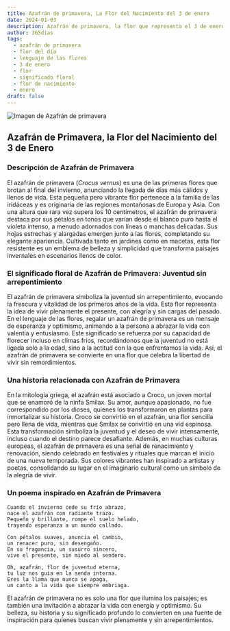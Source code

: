 ```yaml
---
title: Azafrán de primavera, La Flor del Nacimiento del 3 de enero
date: 2024-01-03
description: Azafrán de primavera, la flor que representa el 3 de enero, simboliza Juventud sin arrepentimiento. Descubre su fascinante historia, significado en el lenguaje de las flores y una poesía que celebra su belleza.
author: 365días
tags:
  - azafrán de primavera
  - flor del día
  - lenguaje de las flores
  - 3 de enero
  - flor
  - significado floral
  - flor de nacimiento
  - enero
draft: false
---
```



![Imagen de Azafrán de primavera](https://cdn.pixabay.com/photo/2014/02/10/08/17/flowers-263278_640.jpg#center)


## Azafrán de Primavera, la Flor del Nacimiento del 3 de Enero

### Descripción de Azafrán de Primavera

El azafrán de primavera (_Crocus vernus_) es una de las primeras flores que brotan al final del invierno, anunciando la llegada de días más cálidos y llenos de vida. Esta pequeña pero vibrante flor pertenece a la familia de las iridáceas y es originaria de las regiones montañosas de Europa y Asia. Con una altura que rara vez supera los 10 centímetros, el azafrán de primavera destaca por sus pétalos en tonos que varían desde el blanco puro hasta el violeta intenso, a menudo adornados con líneas o manchas delicadas. Sus hojas estrechas y alargadas emergen junto a las flores, completando su elegante apariencia. Cultivada tanto en jardines como en macetas, esta flor resistente es un emblema de belleza y simplicidad que transforma paisajes invernales en escenarios llenos de color.

### El significado floral de Azafrán de Primavera: Juventud sin arrepentimiento

El azafrán de primavera simboliza la juventud sin arrepentimiento, evocando la frescura y vitalidad de los primeros años de la vida. Esta flor representa la idea de vivir plenamente el presente, con alegría y sin cargas del pasado. En el lenguaje de las flores, regalar un azafrán de primavera es un mensaje de esperanza y optimismo, animando a la persona a abrazar la vida con valentía y entusiasmo. Este significado se refuerza por su capacidad de florecer incluso en climas fríos, recordándonos que la juventud no está ligada solo a la edad, sino a la actitud con la que enfrentamos la vida. Así, el azafrán de primavera se convierte en una flor que celebra la libertad de vivir sin remordimientos.

### Una historia relacionada con Azafrán de Primavera

En la mitología griega, el azafrán está asociado a Croco, un joven mortal que se enamoró de la ninfa Smilax. Su amor, aunque apasionado, no fue correspondido por los dioses, quienes los transformaron en plantas para inmortalizar su historia. Croco se convirtió en el azafrán, una flor sencilla pero llena de vida, mientras que Smilax se convirtió en una vid espinosa. Esta transformación simboliza la juventud y el deseo de vivir intensamente, incluso cuando el destino parece desafiante. Además, en muchas culturas europeas, el azafrán de primavera es una señal de renacimiento y renovación, siendo celebrado en festivales y rituales que marcan el inicio de una nueva temporada. Sus colores vibrantes han inspirado a artistas y poetas, consolidando su lugar en el imaginario cultural como un símbolo de la alegría de vivir.

### Un poema inspirado en Azafrán de Primavera

```
Cuando el invierno cede su frío abrazo,  
nace el azafrán con radiante trazo.  
Pequeño y brillante, rompe el suelo helado,  
trayendo esperanza a un mundo callado.  

Con pétalos suaves, anuncia el cambio,  
un renacer puro, sin desengaño.  
En su fragancia, un susurro sincero,  
vive el presente, sin miedo al sendero.  

Oh, azafrán, flor de juventud eterna,  
tu luz nos guía en la senda interna.  
Eres la llama que nunca se apaga,  
un canto a la vida que siempre embriaga.  
```

El azafrán de primavera no es solo una flor que ilumina los paisajes; es también una invitación a abrazar la vida con energía y optimismo. Su belleza, su historia y su significado profundo lo convierten en una fuente de inspiración para quienes buscan vivir plenamente y sin arrepentimientos.
